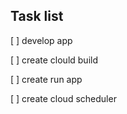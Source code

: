 ## Task list
[ ] develop app

[ ] create clould build 

[ ] create run app 

[ ] create cloud scheduler

